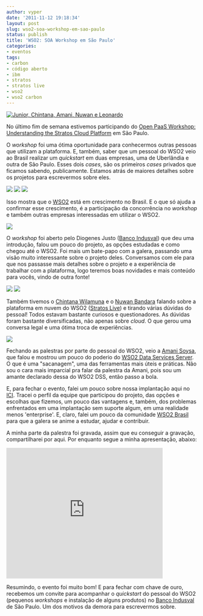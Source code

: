 ```yaml
---
author: vyper
date: '2011-11-12 19:18:34'
layout: post
slug: wso2-soa-workshop-em-sao-paulo
status: publish
title: 'WSO2: SOA Workshop em São Paulo'
categories:
- eventos
tags:
- carbon
- código aberto
- ibm
- stratos
- stratos live
- wso2
- wso2 carbon
---
```


[![Junior, Chintana, Amani, Nuwan e Leonardo](http://www.mcorp.com.br/wp-content/uploads/2011/11/junior-chintana-amani-nuwan-leonardo-300x225.jpg)](http://www.mcorp.com.br/wp-content/uploads/2011/11/junior-chintana-amani-nuwan-leonardo.jpg)

No último fim de semana estivemos participando do [Open PaaS Workshop: Understanding the Stratos Cloud Platform](http://wso2.com/events/workshops/2011-november-sao-paulo-open-paas-workshop/) em São Paulo.

O _workshop_ foi uma ótima oportunidade para conhecermos outras pessoas que utilizam a plataforma. E, também, saber que um pessoal do WSO2 veio ao Brasil realizar um _quickstart_ em duas empresas, uma de Uberlândia e outra de São Paulo. Esses dois _cases_, são os primeiros _cases_ privados que ficamos sabendo, publicamente. Estamos atrás de maiores detalhes sobre os projetos para escrevermos sobre eles.

[![](http://www.mcorp.com.br/wp-content/uploads/2011/11/wso2-soa-workshop-galera-150x150.jpg)](http://www.mcorp.com.br/wp-content/uploads/2011/11/wso2-soa-workshop-galera.jpg) [![](http://www.mcorp.com.br/wp-content/uploads/2011/11/wso2-soa-workshop-galera-2-150x150.jpg)](http://www.mcorp.com.br/wp-content/uploads/2011/11/wso2-soa-workshop-galera-2.jpg) [![](http://www.mcorp.com.br/wp-content/uploads/2011/11/wso2-soa-workshop-galera-3-150x150.jpg)](http://www.mcorp.com.br/wp-content/uploads/2011/11/wso2-soa-workshop-galera-3.jpg)

Isso mostra que o [WSO2](http://wso2.org) está em crescimento no Brasil. E o que só ajuda a confirmar esse crescimento, é a participação da concorrência no _workshop_ e também outras empresas interessadas em utilizar o WSO2.

[![](http://www.mcorp.com.br/wp-content/uploads/2011/11/wso2-soa-workshop-diogenes-300x225.jpg)](http://www.mcorp.com.br/wp-content/uploads/2011/11/wso2-soa-workshop-diogenes.jpg)

O _workshop_ foi aberto pelo Diogenes Justo ([Banco Indusval](http://www.indusval.com.br)) que deu uma introdução, falou um pouco do projeto, as opções estudadas e como chegou até o WSO2. Foi mais um bate-papo com a galera, passando uma visão muito interessante sobre o projeto deles. Conversamos com ele para que nos passasse mais detalhes sobre o projeto e a experiência de trabalhar com a plataforma, logo teremos boas novidades e mais conteúdo para vocês, vindo de outra fonte!

[![](http://www.mcorp.com.br/wp-content/uploads/2011/11/wso2-soa-workshop-chintana-150x150.jpg)](http://www.mcorp.com.br/wp-content/uploads/2011/11/wso2-soa-workshop-chintana.jpg) [![](http://www.mcorp.com.br/wp-content/uploads/2011/11/wso2-soa-workshop-nuwan-150x150.jpg)](http://www.mcorp.com.br/wp-content/uploads/2011/11/wso2-soa-workshop-nuwan.jpg)

Também tivemos o [Chintana Wilamuna](http://wso2.com/about/team/chintana-wilamuna) e o [Nuwan Bandara](http://wso2.com/about/team/nuwan-bandara) falando sobre a plataforma em nuvem do WSO2 ([Stratos Live](http://stratoslive.wso2.com)) e tirando várias dúvidas do pessoal! Todos estavam bastante curiosos e questionadores. As dúvidas foram bastante diversificadas, não apenas sobre _cloud_. O que gerou uma conversa legal e uma ótima troca de experiências.

[![](http://www.mcorp.com.br/wp-content/uploads/2011/11/wso2-soa-workshop-amani-300x225.jpg)](http://www.mcorp.com.br/wp-content/uploads/2011/11/wso2-soa-workshop-amani.jpg)

Fechando as palestras por parte do pessoal do WSO2, veio a [Amani Soysa](http://wso2.com/about/team/amani-soysa/), que falou e mostrou um pouco do poderio do [WSO2 Data Services Server](http://wso2.org/library/dss). O que é uma "sacanagem", uma das ferramentas mais úteis e práticas. Não sou o cara mais imparcial pra falar da palestra da Amani, pois sou um amante declarado dessa do WSO2 DSS, então passo a bola.

E, para fechar o evento, falei um pouco sobre nossa implantação aqui no [ICI](http://www.ici.curitiba.org.br). Tracei o perfil da equipe que participou do projeto, das opções e escolhas que fizemos, um pouco das vantagens e, também, dos problemas enfrentados em uma implantação sem suporte algum, em uma realidade menos 'enterprise'. E, claro, falei um pouco da comunidade [WSO2 Brasil](http://www.wso2brasil.com.br) para que a galera se anime a estudar, ajudar e contribuir.

A minha parte da palestra foi gravada, assim que eu conseguir a gravação, compartilharei por aqui. Por enquanto segue a minha apresentação, abaixo:

<iframe src="https://docs.google.com/present/embed?id=dd38hq7r_18dpb73rcp" frameborder="0" width="410" height="342"></iframe>

Resumindo, o evento foi muito bom! E para fechar com chave de ouro, recebemos um convite para acompanhar o _quickstart_ do pessoal do WSO2 (pequenos _workshops_ e instalação de alguns produtos) no [Banco Indusval](http://www.indusval.com.br) de São Paulo. Um dos motivos da demora para escrevermos sobre.
